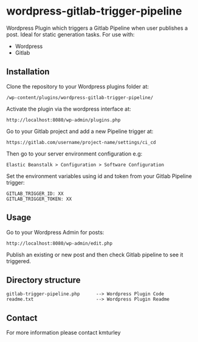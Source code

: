 # wordpress-gitlab-trigger-pipeline

Wordpress Plugin which triggers a Gitlab Pipeline when user publishes a post. Ideal for static generation tasks. For use with:
* Wordpress
* Gitlab


## Installation

Clone the repository to your Wordpress plugins folder at:

    /wp-content/plugins/wordpress-gitlab-trigger-pipeline/

Activate the plugin via the wordpress interface at:

    http://localhost:8080/wp-admin/plugins.php

Go to your Gitlab project and add a new Pipeline trigger at:

    https://gitlab.com/username/project-name/settings/ci_cd

Then go to your server environment configuration e.g:

    Elastic Beanstalk > Configuration > Software Configuration

Set the environment variables using id and token from your Gitlab Pipeline trigger:

    GITLAB_TRIGGER_ID: XX
    GITLAB_TRIGGER_TOKEN: XX


## Usage

Go to your Wordpress Admin for posts:

    http://localhost:8080/wp-admin/edit.php

Publish an existing or new post and then check Gitlab pipeline to see it triggered.


## Directory structure

    gitlab-trigger-pipeline.php      --> Wordpress Plugin Code
    readme.txt                       --> Wordpress Plugin Readme


## Contact

For more information please contact kmturley
